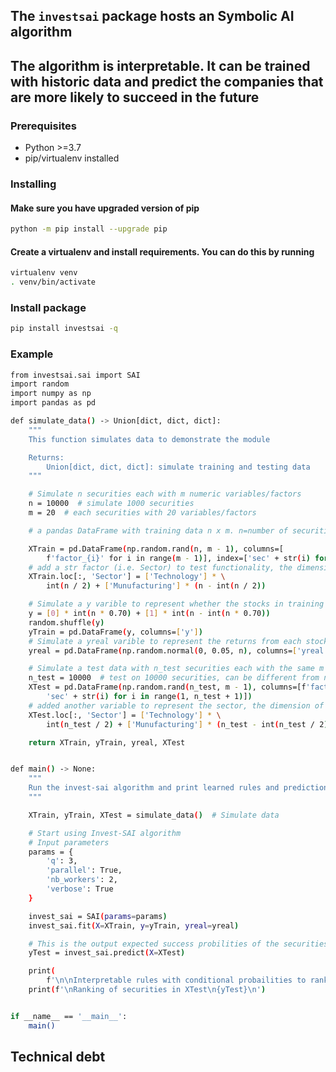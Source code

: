 ## The `investsai` package hosts an Symbolic AI algorithm
## The algorithm is interpretable. It can be trained with historic data and predict the companies that are more likely to succeed in the future

### Prerequisites

- Python >=3.7
- pip/virtualenv installed

### Installing

#### Make sure you have upgraded version of pip
```bash
python -m pip install --upgrade pip
```
#### Create a virtualenv and install requirements. You can do this by running
```bash
virtualenv venv
. venv/bin/activate
```
### Install package
```bash
pip install investsai -q
```

### Example
```bash
from investsai.sai import SAI
import random
import numpy as np
import pandas as pd

def simulate_data() -> Union[dict, dict, dict]:
    """
    This function simulates data to demonstrate the module

    Returns:
        Union[dict, dict, dict]: simulate training and testing data
    """

    # Simulate n securities each with m numeric variables/factors
    n = 10000  # simulate 1000 securities
    m = 20  # each securities with 20 variables/factors

    # a pandas DataFrame with training data n x m. n=number of securities and m=number of variables/factors

    XTrain = pd.DataFrame(np.random.rand(n, m - 1), columns=[
        f'factor_{i}' for i in range(m - 1)], index=['sec' + str(i) for i in range(1, n + 1)])
    # add a str factor (i.e. Sector) to test functionality, the dimension of input X is now n x m
    XTrain.loc[:, 'Sector'] = ['Technology'] * \
        int(n / 2) + ['Munufacturing'] * (n - int(n / 2))

    # Simulate a y varible to represent whether the stocks in training data is successful (can be by any objective or multi-objective)
    y = [0] * int(n * 0.70) + [1] * int(n - int(n * 0.70))
    random.shuffle(y)
    yTrain = pd.DataFrame(y, columns=['y'])
    # Simulate a yreal varible to represent the returns from each stocks
    yreal = pd.DataFrame(np.random.normal(0, 0.05, n), columns=['yreal'])

    # Simulate a test data with n_test securities each with the same m variables/factor
    n_test = 10000  # test on 10000 securities, can be different from n
    XTest = pd.DataFrame(np.random.rand(n_test, m - 1), columns=[f'factor_{i}' for i in range(m - 1)], index=[
        'sec' + str(i) for i in range(1, n_test + 1)])
    # added another variable to represent the sector, the dimension of input XTest is now n x m
    XTest.loc[:, 'Sector'] = ['Technology'] * \
        int(n_test / 2) + ['Munufacturing'] * (n_test - int(n_test / 2))

    return XTrain, yTrain, yreal, XTest


def main() -> None:
    """
    Run the invest-sai algorithm and print learned rules and predictions
    """

    XTrain, yTrain, XTest = simulate_data()  # Simulate data

    # Start using Invest-SAI algorithm
    # Input parameters
    params = {
        'q': 3,
        'parallel': True,
        'nb_workers': 2,
        'verbose': True
    }

    invest_sai = SAI(params=params)
    invest_sai.fit(X=XTrain, y=yTrain, yreal=yreal)

    # This is the output expected success probilities of the securities in the test data
    yTest = invest_sai.predict(X=XTest)

    print(
        f'\n\nInterpretable rules with conditional probailities to rank securities\n{invest_sai.rules}\n')
    print(f'\nRanking of securities in XTest\n{yTest}\n')


if __name__ == '__main__':
    main()
```

## Technical debt

